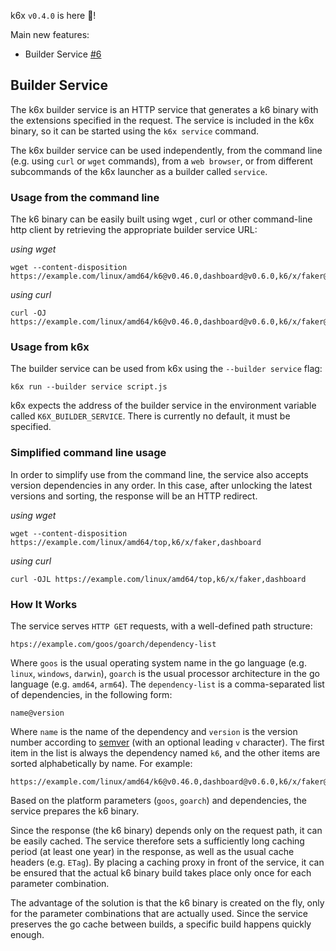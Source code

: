 <!--
SPDX-FileCopyrightText: 2023 Iván SZKIBA

SPDX-License-Identifier: AGPL-3.0-only
-->

k6x `v0.4.0` is here 🎉!

Main new features:

 - Builder Service [#6](https://github.com/szkiba/k6x/issues/6)

## Builder Service

The k6x builder service is an HTTP service that generates a k6 binary with the extensions specified in the request. The service is included in the k6x binary, so it can be started using the `k6x service` command.

The k6x builder service can be used independently, from the command line (e.g. using `curl` or `wget` commands), from a `web browser`, or from different subcommands of the k6x launcher as a builder called `service`.

### Usage from the command line

The k6 binary can be easily built using wget , curl or other command-line http client by retrieving the appropriate builder service URL:

*using wget*

```
wget --content-disposition https://example.com/linux/amd64/k6@v0.46.0,dashboard@v0.6.0,k6/x/faker@v0.2.2,top@v0.1.1
```

*using curl*

```
curl -OJ https://example.com/linux/amd64/k6@v0.46.0,dashboard@v0.6.0,k6/x/faker@v0.2.2,top@v0.1.1
```

### Usage from k6x

The builder service can be used from k6x using the `--builder service` flag:

```
k6x run --builder service script.js
```

k6x expects the address of the builder service in the environment variable called `K6X_BUILDER_SERVICE`. There is currently no default, it must be specified.

### Simplified command line usage

In order to simplify use from the command line, the service also accepts version dependencies in any order. In this case, after unlocking the latest versions and sorting, the response will be an HTTP redirect.

*using wget*

```
wget --content-disposition https://example.com/linux/amd64/top,k6/x/faker,dashboard
```

*using curl*

```
curl -OJL https://example.com/linux/amd64/top,k6/x/faker,dashboard
```

### How It Works

The service serves `HTTP GET` requests, with a well-defined path structure:

```
htps://example.com/goos/goarch/dependency-list
```

Where `goos` is the usual operating system name in the go language (e.g. `linux`, `windows`, `darwin`), `goarch` is the usual processor architecture in the go language (e.g. `amd64`, `arm64`). The `dependency-list` is a comma-separated list of dependencies, in the following form:

```
name@version
```

Where `name` is the name of the dependency and `version` is the version number according to [semver](https://semver.org/) (with an optional leading `v` character). The first item in the list is always the dependency named `k6`, and the other items are sorted alphabetically by name. For example:

```
https://example.com/linux/amd64/k6@v0.46.0,dashboard@v0.6.0,k6/x/faker@v0.2.2,top@v0.1.1
```

Based on the platform parameters (`goos`, `goarch`) and dependencies, the service prepares the k6 binary.

Since the response (the k6 binary) depends only on the request path, it can be easily cached. The service therefore sets a sufficiently long caching period (at least one year) in the response, as well as the usual cache headers (e.g. `ETag`). By placing a caching proxy in front of the service, it can be ensured that the actual k6 binary build takes place only once for each parameter combination.

The advantage of the solution is that the k6 binary is created on the fly, only for the parameter combinations that are actually used. Since the service preserves the go cache between builds, a specific build happens quickly enough.
